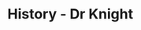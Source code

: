 
# History - Dr Knight

## 
<!--stackedit_data:
eyJoaXN0b3J5IjpbMTI4OTY3NTI5NywtMjAxOTQwMjQ3NywtMT
U4MTk0NDE5MV19
-->